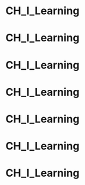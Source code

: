 # CH_I_Learning
# CH_I_Learning
# CH_I_Learning
# CH_I_Learning
# CH_I_Learning
# CH_I_Learning
# CH_I_Learning
